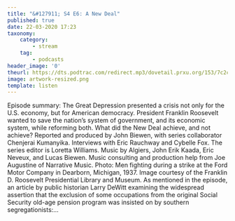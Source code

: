 ```yaml
---
title: "&#127911; S4 E6: A New Deal"
published: true
date: 22-03-2020 17:23
taxonomy:
    category:
        - stream
    tag:
        - podcasts
header_image: '0'
theurl: https://dts.podtrac.com/redirect.mp3/dovetail.prxu.org/153/7c2c3928-0f50-408c-86f3-0c5f5c362a7a/S4E6_PartA_final2.mp3
image: artwork-resized.png
template: listen
--- 
```

Episode summary: The Great Depression presented a crisis not only for the U.S. economy, but for American democracy. President Franklin Roosevelt wanted to save the nation’s system of government, and its economic system, while reforming both. What did the New Deal achieve, and not achieve? Reported and produced by John Biewen, with series collaborator Chenjerai Kumanyika. Interviews with Eric Rauchway and Cybelle Fox. The series editor is Loretta Williams. Music by Algiers, John Erik Kaada, Eric Neveux, and Lucas Biewen. Music consulting and production help from Joe Augustine of Narrative Music. Photo: Men fighting during a strike at the Ford Motor Company in Dearborn, Michigan, 1937. Image courtesy of the Franklin D. Roosevelt Presidential Library and Museum. As mentioned in the episode, an article by public historian Larry DeWitt examining the widespread assertion that the exclusion of some occupations from the original Social Security old-age pension program was insisted on by southern segregationists:…
